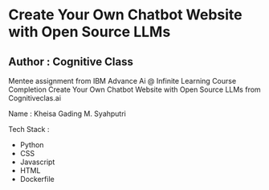 # Create Your Own Chatbot Website with Open Source LLMs
## Author : Cognitive Class

Mentee assignment from IBM Advance Ai @ Infinite Learning Course Completion Create Your Own Chatbot Website with Open Source LLMs from Cognitiveclas.ai

Name : Kheisa Gading M. Syahputri

Tech Stack :
* Python
* CSS
* Javascript
* HTML
* Dockerfile
